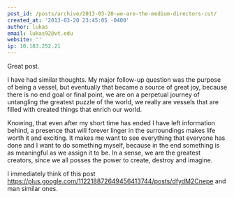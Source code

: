 ```yaml
---
post_id: /posts/archive/2013-03-20-we-are-the-medium-directors-cut/
created_at: '2013-03-20 23:45:05 -0400'
author: lukas
email: lukas92@vt.edu
website: ''
ip: 10.183.252.21
---
```


Great post.

I have had similar thoughts. My major follow-up question was the purpose of being a vessel, but eventually that became a source of great joy, because there is no end goal or final point, we are on a perpetual journey of untangling the greatest puzzle of the world, we really are vessels that are filled with created things that enrich our world.

Knowing, that even after my short time has ended I have left information behind, a presence that will forever linger in the surroundings makes life worth it and exciting. It makes me want to see everything that everyone has done and I want to do something myself, because in the end something is as meaningful as we assign it to be. In a sense, we are the greatest creators, since we all posses the power to create, destroy and imagine.

I immediately think of this post https://plus.google.com/112218872649456413744/posts/dfydM2Cnepe and man similar ones.